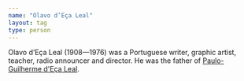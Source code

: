 ```yaml
---
name: "Olavo d’Eça Leal"
layout: tag
type: person
---
```

Olavo d’Eça Leal (1908—1976) was a Portuguese writer, graphic artist, teacher, radio announcer and director. He was the father of <a class="text-cat-link author" href="/authors/paulo-guilherme/">Paulo-Guilherme d'Eça Leal</a>.

